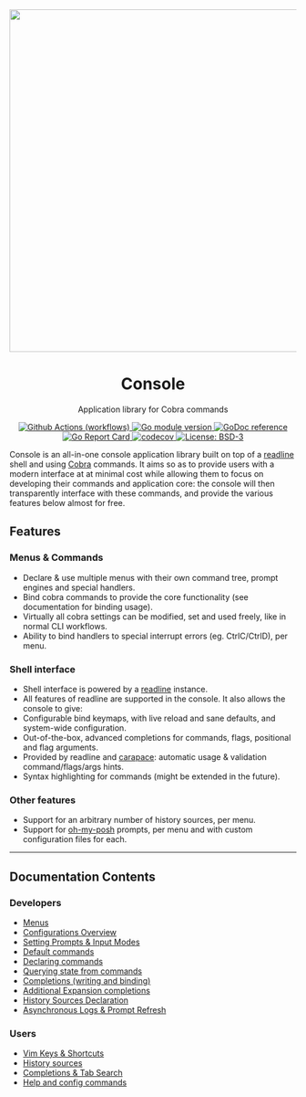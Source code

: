 
<div align="center">
  <a href="https://github.com/reeflective/console">
    <img alt="" src="" width="600">
  </a>
  <br> <h1> Console </h1>

  <p>  Application library for Cobra commands  </p>

</div>


<!-- Badges -->
<p align="center">
  <a href="https://github.com/reeflective/console/workflows/:workflow-name/badge.svg?branch=:branch-name">
    <img src=""
      alt="Github Actions (workflows)" />
  </a>

  <a href="https://github.com/reeflective/console">
    <img src="https://img.shields.io/github/go-mod/go-version/reeflective/console.svg"
      alt="Go module version" />
  </a>

  <a href="https://godoc.org/reeflective/go/console">
    <img src="https://img.shields.io/badge/godoc-reference-blue.svg"
      alt="GoDoc reference" />
  </a>

  <a href="https://goreportcard.com/report/github.com/reeflective/console">
    <img src="https://goreportcard.com/badge/github.com/reeflective/console"
      alt="Go Report Card" />
  </a>

  <a href="https://codecov.io/gh/reeflective/console">
    <img src="https://codecov.io/gh/reeflective/console/branch/master/graph/badge.svg"
      alt="codecov" />
  </a>

  <a href="https://opensource.org/licenses/BSD-3-Clause">
    <img src="https://img.shields.io/badge/License-BSD_3--Clause-blue.svg"
      alt="License: BSD-3" />
  </a>
</p>

Console is an all-in-one console application library built on top of a [readline](https://github.com/reeflective/readline) shell and using [Cobra](https://github.com/spf13/cobra) commands. 
It aims so as to provide users with a modern interface at at minimal cost while allowing them to focus on developing 
their commands and application core: the console will then transparently interface with these commands, and provide
the various features below almost for free.

## Features

### Menus & Commands 
- Declare & use multiple menus with their own command tree, prompt engines and special handlers.
- Bind cobra commands to provide the core functionality (see documentation for binding usage).
- Virtually all cobra settings can be modified, set and used freely, like in normal CLI workflows.
- Ability to bind handlers to special interrupt errors (eg. CtrlC/CtrlD), per menu.

### Shell interface
- Shell interface is powered by a [readline](https://github.com/reeflective/readline) instance.
- All features of readline are supported in the console. It also allows the console to give:
- Configurable bind keymaps, with live reload and sane defaults, and system-wide configuration.
- Out-of-the-box, advanced completions for commands, flags, positional and flag arguments.
- Provided by readline and [carapace](https://github.com/rsteube/carapace): automatic usage & validation command/flags/args hints.
- Syntax highlighting for commands (might be extended in the future).

### Other features 
- Support for an arbitrary number of history sources, per menu.
- Support for [oh-my-posh](https://github.com/JanDeDobbeleer/oh-my-posh) prompts, per menu and with custom configuration files for each.

<!-- ![readme-main-gif](https://github.com/maxlandon/gonsole/blob/assets/readme-main.gif) -->

---- 
## Documentation Contents

### Developers
* [Menus](https://github.com/maxlandon/gonsole/wiki/Menus)
* [Configurations Overview](https://github.com/maxlandon/gonsole/wiki/Configurations-Overview)
* [Setting Prompts & Input Modes](https://github.com/maxlandon/gonsole/wiki/Prompts-&-Input-Modes)
* [Default commands](https://github.com/maxlandon/gonsole/wiki/Default-Commands)
* [Declaring commands](https://github.com/maxlandon/gonsole/wiki/Declaring-Commands)
* [Querying state from commands](https://github.com/maxlandon/gonsole/wiki/Querying-State-From-Commands)
* [Completions (writing and binding)](https://github.com/maxlandon/gonsole/wiki/Completions)
* [Additional Expansion completions](https://github.com/maxlandon/gonsole/wiki/Expansion-Completers)
* [History Sources Declaration](https://github.com/maxlandon/gonsole/wiki/History-Sources-Declaration)
* [Asynchronous Logs & Prompt Refresh](https://github.com/maxlandon/gonsole/wiki/Prompt-Refresh)

### Users
- [Vim Keys & Shortcuts](https://github.com/maxlandon/gonsole/wiki/Vim-Keys-&-Shortcuts)
- [History sources](https://github.com/maxlandon/gonsole/wiki/History-Sources)
- [Completions & Tab Search](https://github.com/maxlandon/gonsole/wiki/Completions-&-Tab-Search)
- [Help and config commands](https://github.com/maxlandon/gonsole/wiki/Help-&-Config-Commands)
